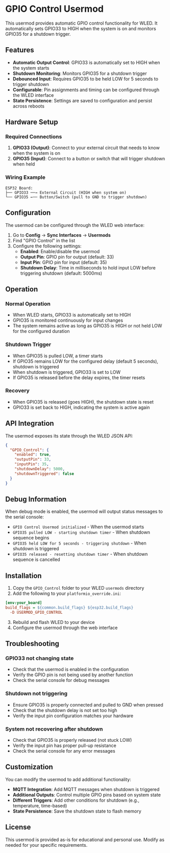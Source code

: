 # GPIO Control Usermod

This usermod provides automatic GPIO control functionality for WLED. It automatically sets GPIO33 to HIGH when the system is on and monitors GPIO35 for a shutdown trigger.

## Features

- **Automatic Output Control**: GPIO33 is automatically set to HIGH when the system starts
- **Shutdown Monitoring**: Monitors GPIO35 for a shutdown trigger
- **Debounced Input**: Requires GPIO35 to be held LOW for 5 seconds to trigger shutdown
- **Configurable**: Pin assignments and timing can be configured through the WLED interface
- **State Persistence**: Settings are saved to configuration and persist across reboots

## Hardware Setup

### Required Connections

1. **GPIO33 (Output)**: Connect to your external circuit that needs to know when the system is on
2. **GPIO35 (Input)**: Connect to a button or switch that will trigger shutdown when held

### Wiring Example

```
ESP32 Board:
├── GPIO33 ──→ External Circuit (HIGH when system on)
└── GPIO35 ←── Button/Switch (pull to GND to trigger shutdown)
```

## Configuration

The usermod can be configured through the WLED web interface:

1. Go to **Config** → **Sync Interfaces** → **Usermods**
2. Find "GPIO Control" in the list
3. Configure the following settings:
   - **Enabled**: Enable/disable the usermod
   - **Output Pin**: GPIO pin for output (default: 33)
   - **Input Pin**: GPIO pin for input (default: 35)
   - **Shutdown Delay**: Time in milliseconds to hold input LOW before triggering shutdown (default: 5000ms)

## Operation

### Normal Operation
- When WLED starts, GPIO33 is automatically set to HIGH
- GPIO35 is monitored continuously for input changes
- The system remains active as long as GPIO35 is HIGH or not held LOW for the configured duration

### Shutdown Trigger
- When GPIO35 is pulled LOW, a timer starts
- If GPIO35 remains LOW for the configured delay (default 5 seconds), shutdown is triggered
- When shutdown is triggered, GPIO33 is set to LOW
- If GPIO35 is released before the delay expires, the timer resets

### Recovery
- When GPIO35 is released (goes HIGH), the shutdown state is reset
- GPIO33 is set back to HIGH, indicating the system is active again

## API Integration

The usermod exposes its state through the WLED JSON API:

```json
{
  "GPIO_Control": {
    "enabled": true,
    "outputPin": 33,
    "inputPin": 35,
    "shutdownDelay": 5000,
    "shutdownTriggered": false
  }
}
```

## Debug Information

When debug mode is enabled, the usermod will output status messages to the serial console:

- `GPIO Control Usermod initialized` - When the usermod starts
- `GPIO35 pulled LOW - starting shutdown timer` - When shutdown sequence begins
- `GPIO35 held LOW for 5 seconds - triggering shutdown` - When shutdown is triggered
- `GPIO35 released - resetting shutdown timer` - When shutdown sequence is cancelled

## Installation

1. Copy the `GPIO_Control` folder to your WLED `usermods` directory
2. Add the following to your `platformio_override.ini`:

```ini
[env:your_board]
build_flags = ${common.build_flags} ${esp32.build_flags}
  -D USERMOD_GPIO_CONTROL
```

3. Rebuild and flash WLED to your device
4. Configure the usermod through the web interface

## Troubleshooting

### GPIO33 not changing state
- Check that the usermod is enabled in the configuration
- Verify the GPIO pin is not being used by another function
- Check the serial console for debug messages

### Shutdown not triggering
- Ensure GPIO35 is properly connected and pulled to GND when pressed
- Check that the shutdown delay is not set too high
- Verify the input pin configuration matches your hardware

### System not recovering after shutdown
- Check that GPIO35 is properly released (not stuck LOW)
- Verify the input pin has proper pull-up resistance
- Check the serial console for any error messages

## Customization

You can modify the usermod to add additional functionality:

- **MQTT Integration**: Add MQTT messages when shutdown is triggered
- **Additional Outputs**: Control multiple GPIO pins based on system state
- **Different Triggers**: Add other conditions for shutdown (e.g., temperature, time-based)
- **State Persistence**: Save the shutdown state to flash memory

## License

This usermod is provided as-is for educational and personal use. Modify as needed for your specific requirements. 